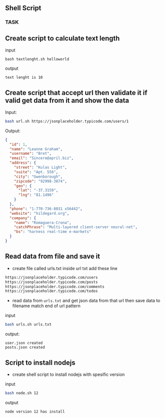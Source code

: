 ## Shell Script

### TASK

## Create script to calculate text length 
input
```
bash textlenght.sh helloworld
```

output
```
text lenght is 10
````

## Create script that accept url then validate it if valid get data from it and show the data 

Input: 
```bash
bash url.sh https://jsonplaceholder.typicode.com/users/1
```
Output: 
```json
{
  "id": 1,
  "name": "Leanne Graham",
  "username": "Bret",
  "email": "Sincere@april.biz",
  "address": {
    "street": "Kulas Light",
    "suite": "Apt. 556",
    "city": "Gwenborough",
    "zipcode": "92998-3874",
    "geo": {
      "lat": "-37.3159",
      "lng": "81.1496"
    }
  },
  "phone": "1-770-736-8031 x56442",
  "website": "hildegard.org",
  "company": {
    "name": "Romaguera-Crona",
    "catchPhrase": "Multi-layered client-server neural-net",
    "bs": "harness real-time e-markets"
  }
}

```



## Read data from file and save it 
- create file called urls.txt
inside url txt add these line 
```txt
https://jsonplaceholder.typicode.com/users
https://jsonplaceholder.typicode.com/posts
https://jsonplaceholder.typicode.com/comments
https://jsonplaceholder.typicode.com/todos
```
- read data from `urls.txt` and get json data from that url then save data to filename match end of url pattern 

input 
```bash
bash urls.sh urls.txt
```

output:
```
user.json created 
posts.json created
```

## Script to install nodejs 

- create shell script to install nodejs with spesific version 

input
```bash
bash node.sh 12
```

output
```bash
node version 12 has install 
```

